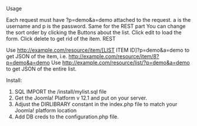 Usage

Each request must have ?p=demo&a=demo attached to the request. a is the username and p is the password. Same for the REST part
You can change the sort order by clicking the Buttons about the list.
Click edit to load the form.
Click delete to get rid of the item.
REST

Use http://example.com/resource/item/[LIST ITEM ID]?p=demo&a=demo to get JSON of the item, i.e. http://example.com/resource/item/8?p=demo&a=demo
Use http://example.com/resource/list/?p=demo&a=demo to get JSON of the entire list.


Install: 

1. SQL IMPORT the /install/mylist.sql file
2. Get the Joomla! Platform v 12.1 and put on your server. 
3. Adjust the DIRLIBRARY constant in the index.php file to match your Joomla! platform location
4. Add DB creds to the configuration.php file. 